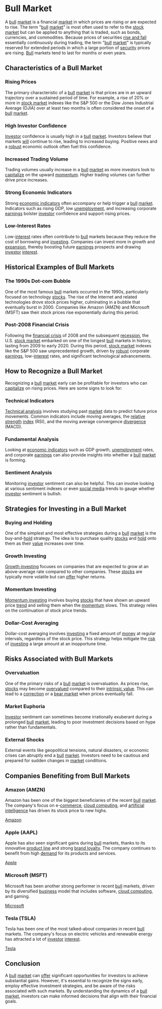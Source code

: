 # Bull Market

A [bull](../b/bull.md) [market](../m/market.md) is a financial [market](../m/market.md) in which prices are rising or are expected to rise. The term "[bull](../b/bull.md) [market](../m/market.md)" is most often used to refer to the [stock market](../s/stock_market.md) but can be applied to anything that is traded, such as bonds, currencies, and commodities. Because prices of securities [rise and fall](../r/rise_fall.md) essentially continuously during trading, the term "[bull](../b/bull.md) [market](../m/market.md)" is typically reserved for extended periods in which a large portion of [security](../s/security.md) prices are rising. [Bull](../b/bull.md) markets tend to last for months or even years.

## Characteristics of a Bull Market

### Rising Prices

The primary characteristic of a [bull](../b/bull.md) [market](../m/market.md) is that prices are in an upward trajectory over a sustained period of time. For example, a rise of 20% or more in [stock market](../s/stock_market.md) indexes like the S&P 500 or the Dow Jones Industrial Average (DJIA) over at least two months is often considered the onset of a [bull](../b/bull.md) [market](../m/market.md).

### High Investor Confidence

[Investor](../i/investor.md) confidence is usually high in a [bull](../b/bull.md) [market](../m/market.md). Investors believe that markets [will](../w/will.md) continue to rise, leading to increased buying. Positive news and a [robust](../r/robust.md) economic outlook often fuel this confidence.

### Increased Trading Volume

Trading volumes usually increase in a [bull](../b/bull.md) [market](../m/market.md) as more investors look to [capitalize](../c/capitalize.md) on the upward [momentum](../m/momentum.md). Higher trading volumes can further drive price increases.

### Strong Economic Indicators

Strong [economic indicators](../e/economic_indicators.md) often accompany or help trigger a [bull](../b/bull.md) [market](../m/market.md). Indicators such as rising GDP, low [unemployment](../u/unemployment.md), and increasing corporate [earnings](../e/earnings.md) bolster [investor](../i/investor.md) confidence and support rising prices.

### Low-Interest Rates

Low-[interest](../i/interest.md) rates often contribute to [bull](../b/bull.md) markets because they reduce the cost of borrowing and [investing](../i/investing.md). Companies can invest more in growth and [expansion](../e/expansion.md), thereby boosting future [earnings](../e/earnings.md) prospects and drawing [investor](../i/investor.md) [interest](../i/interest.md).

## Historical Examples of Bull Markets

### The 1990s Dot-com Bubble

One of the most famous [bull](../b/bull.md) markets occurred in the 1990s, particularly focused on technology [stocks](../s/stock.md). The rise of the Internet and related technologies drove stock prices higher, culminating in a bubble that eventually burst in 2000. Companies like Amazon (AMZN) and Microsoft (MSFT) saw their stock prices rise exponentially during this period.

### Post-2008 Financial Crisis

Following the [financial crisis](../f/financial_crisis.md) of 2008 and the subsequent [recession](../r/recession.md), the U.S. [stock market](../s/stock_market.md) embarked on one of the longest [bull](../b/bull.md) markets in history, lasting from 2009 to early 2020. During this period, [stock market](../s/stock_market.md) indexes like the S&P 500 saw unprecedented growth, driven by [robust](../r/robust.md) corporate [earnings](../e/earnings.md), low-[interest](../i/interest.md) rates, and significant technological advancements.

## How to Recognize a Bull Market

Recognizing a [bull](../b/bull.md) [market](../m/market.md) early can be profitable for investors who can [capitalize](../c/capitalize.md) on rising prices. Here are some signs to look for:

### Technical Indicators

[Technical analysis](../t/technical_analysis.md) involves studying past [market](../m/market.md) data to predict future price movements. Common indicators include moving averages, the [relative strength](../r/relative_strength.md) [index](../i/index.md) (RSI), and the moving average convergence [divergence](../d/divergence.md) (MACD).

### Fundamental Analysis

Looking at [economic indicators](../e/economic_indicators.md) such as GDP growth, [unemployment](../u/unemployment.md) rates, and corporate [earnings](../e/earnings.md) can also provide insights into whether a [bull](../b/bull.md) [market](../m/market.md) is forming.

### Sentiment Analysis

Monitoring [investor](../i/investor.md) sentiment can also be helpful. This can involve looking at various sentiment indexes or even [social media](../s/social_media.md) trends to gauge whether [investor](../i/investor.md) sentiment is bullish.

## Strategies for Investing in a Bull Market

### Buying and Holding

One of the simplest and most effective strategies during a [bull](../b/bull.md) [market](../m/market.md) is the buy-and-[hold](../h/hold.md) strategy. The idea is to purchase quality [stocks](../s/stock.md) and [hold](../h/hold.md) onto them as their [value](../v/value.md) increases over time.

### Growth Investing

[Growth investing](../g/growth_investing.md) focuses on companies that are expected to grow at an above-average rate compared to other companies. These [stocks](../s/stock.md) are typically more volatile but can [offer](../o/offer.md) higher returns.

### Momentum Investing

[Momentum investing](../m/momentum_investing.md) involves buying [stocks](../s/stock.md) that have shown an upward price [trend](../t/trend.md) and selling them when the [momentum](../m/momentum.md) slows. This strategy relies on the continuation of stock price trends.

### Dollar-Cost Averaging

Dollar-cost averaging involves [investing](../i/investing.md) a fixed amount of [money](../m/money.md) at regular intervals, regardless of the stock price. This strategy helps mitigate the [risk](../r/risk.md) of [investing](../i/investing.md) a large amount at an inopportune time.

## Risks Associated with Bull Markets

### Overvaluation

One of the primary risks of a [bull](../b/bull.md) [market](../m/market.md) is overvaluation. As prices rise, [stocks](../s/stock.md) may become [overvalued](../o/overvalued.md) compared to their [intrinsic value](../i/intrinsic_value.md). This can lead to a [correction](../c/correction.md) or a [bear market](../b/bear_market.md) when prices eventually fall.

### Market Euphoria

[Investor](../i/investor.md) sentiment can sometimes become irrationally exuberant during a prolonged [bull](../b/bull.md) [market](../m/market.md), leading to poor investment decisions based on hype rather than fundamentals.

### External Shocks

External events like geopolitical tensions, natural disasters, or economic crises can abruptly end a [bull](../b/bull.md) [market](../m/market.md). Investors need to be cautious and prepared for sudden changes in [market](../m/market.md) conditions.

## Companies Benefiting from Bull Markets

### Amazon (AMZN)

Amazon has been one of the biggest beneficiaries of the recent [bull](../b/bull.md) [market](../m/market.md). The company's focus on e-[commerce](../c/commerce.md), [cloud computing](../c/cloud_computing_in_trading.md), and [artificial intelligence](../a/artificial_intelligence_in_trading.md) has driven its stock price to new highs.

[Amazon](https://www.amazon.com)

### Apple (AAPL)

Apple has also seen significant gains during [bull](../b/bull.md) markets, thanks to its innovative [product line](../p/product_line.md) and strong [brand loyalty](../b/brand_loyalty.md). The company continues to benefit from high [demand](../d/demand.md) for its products and services.

[Apple](https://www.apple.com)

### Microsoft (MSFT)

Microsoft has been another strong performer in recent [bull](../b/bull.md) markets, driven by its diversified [business](../b/business.md) model that includes software, [cloud computing](../c/cloud_computing_in_trading.md), and gaming.

[Microsoft](https://www.microsoft.com)

### Tesla (TSLA)

Tesla has been one of the most talked-about companies in recent [bull](../b/bull.md) markets. The company's focus on electric vehicles and renewable energy has attracted a lot of [investor](../i/investor.md) [interest](../i/interest.md).

[Tesla](https://www.tesla.com)

## Conclusion

A [bull](../b/bull.md) [market](../m/market.md) can [offer](../o/offer.md) significant opportunities for investors to achieve substantial gains. However, it's essential to recognize the signs early, employ effective investment strategies, and be aware of the risks associated with such markets. By understanding the dynamics of a [bull](../b/bull.md) [market](../m/market.md), investors can make informed decisions that align with their financial goals.